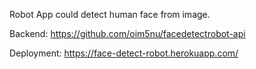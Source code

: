 Robot App could detect human face from image.

Backend: https://github.com/oim5nu/facedetectrobot-api

Deployment: https://face-detect-robot.herokuapp.com/
